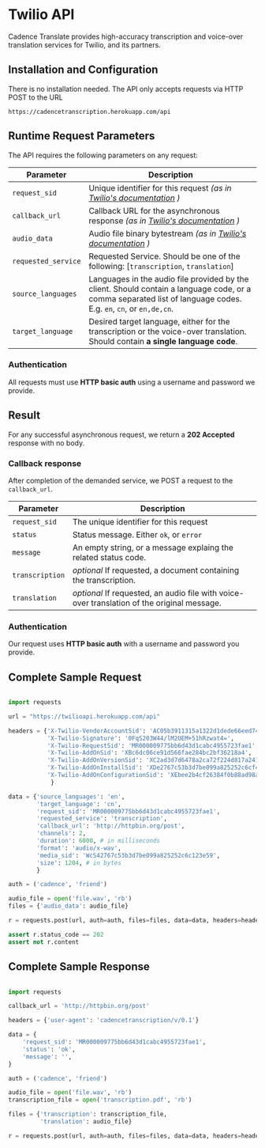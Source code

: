 
# Twilio API

Cadence Translate provides high-accuracy transcription and voice-over translation services for Twilio, and its partners.




## Installation and Configuration

There is no installation needed. The API only accepts requests via HTTP POST to the URL 

`https://cadencetranscription.herokuapp.com/api`




## Runtime Request Parameters

The API requires the following parameters on any request:

Parameter | Description
------------------------------- | ------
<nobr> `request_sid` </nobr>  | Unique identifier for this request  *(as in [Twilio's documentation](https://www.twilio.com/docs/api/add-ons/publish) )*
<nobr> `callback_url` </nobr>  | Callback URL for the asynchronous response  *(as in [Twilio's documentation](https://www.twilio.com/docs/api/add-ons/publish) )*
<nobr> `audio_data` </nobr>  | Audio file binary bytestream *(as in [Twilio's documentation](https://www.twilio.com/docs/api/add-ons/publish) )*
<nobr> `requested_service` </nobr>  | Requested Service. Should be one of the following: [<nobr>`transcription`,</nobr> <nobr>`translation`]</nobr>
<nobr> `source_languages` </nobr> | Languages in the audio file provided by the client. Should contain a language code, or a comma separated list of language codes. E.g. `en`, `cn`, or `en,de,cn`.
<nobr> `target_language` </nobr> | Desired target language, either for the transcription or the voice-over translation. Should contain **a single language code**.



### Authentication

All requests must use **HTTP basic auth** using a username and password we provide.


## Result

For any successful asynchronous request, we return a **202 Accepted** response with no body. 

### Callback response

After completion of the demanded service, we POST a request to the `callback_url`.


Parameter | Description
------------------------------- | ------
<nobr> `request_sid` </nobr>  | The unique identifier for this request
<nobr> `status` </nobr> | Status message. Either `ok`, or `error`
<nobr> `message` </nobr> | An empty string, or a message explaing the related status code.
<nobr> `transcription` </nobr> | *optional* If requested, a document containing the transcription.
<nobr> `translation` </nobr> | *optional* If requested, an audio file with voice-over translation of the original message.



### Authentication

Our request uses **HTTP basic auth** with a username and password you provide.



## Complete Sample Request 

```python

import requests

url = "https://twilioapi.herokuapp.com/api"

headers = {'X-Twilio-VendorAccountSid': 'AC05b3911315a1322d1dede66eed740000',
           'X-Twilio-Signature': '0FqS203W44/lM2UEM+51hRzwat4=',
           'X-Twilio-RequestSid': 'MR000009775bb6d43d1cabc4955723fae1',
           'X-Twilio-AddOnSid': 'XBc6dc06ce91d566fae284bc2bf36218a4',
           'X-Twilio-AddOnVersionSid': 'XC2ad3d7d6478a2ca72f224d817a241586',
           'X-Twilio-AddOnInstallSid': 'XDe2767c53b3d7be099a825252c6cf4e59',
           'X-Twilio-AddOnConfigurationSid': 'XEbee2b4cf26384f0b88ad98a25530c338',
            }

data = {'source_languages': 'en',
        'target_language': 'cn',
        'request_sid': 'MR000009775bb6d43d1cabc4955723fae1',
        'requested_service': 'transcription',
        'callback_url': 'http://httpbin.org/post',
        'channels': 2,
        'duration': 6000, # in milliseconds
        'format': 'audio/x-wav',
        'media_sid': 'WcS42767c53b3d7be099a825252c6c123e59',
        'size': 1204, # in bytes
        }

auth = ('cadence', 'friend')

audio_file = open('file.wav', 'rb')
files = {'audio_data': audio_file}

r = requests.post(url, auth=auth, files=files, data=data, headers=headers)

assert r.status_code == 202
assert not r.content

```



## Complete Sample Response


```python

import requests

callback_url = 'http://httpbin.org/post'

headers = {'user-agent': 'cadencetranscription/v/0.1'}

data = {
    'request_sid': 'MR000009775bb6d43d1cabc4955723fae1',
    'status': 'ok',
    'message': '',
}

auth = ('cadence', 'friend')

audio_file = open('file.wav', 'rb')
transcription_file = open('transcription.pdf', 'rb')

files = {'transcription': transcription_file,
         'translation': audio_file}

r = requests.post(url, auth=auth, files=files, data=data, headers=headers)
```


